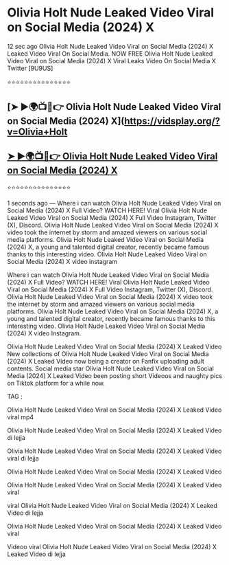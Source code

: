 ﻿# Olivia Holt Nude Leaked Video Viral on Social Media (2024) X



12 sec ago Olivia Holt Nude Leaked Video Viral on Social Media (2024) X Leaked Video Viral On Social Media. NOW FREE Olivia Holt Nude Leaked Video Viral on Social Media (2024) X Viral Leaks Video On Social Media X Twitter [9U9US]

⭐⭐⭐⭐⭐⭐⭐⭐⭐⭐⭐⭐⭐⭐⭐

## [➤ ►🌍📺📱👉 Olivia Holt Nude Leaked Video Viral on Social Media (2024) X](https://vidsplay.org/?v=Olivia+Holt

## [➤ ►🌍📺📱👉 Olivia Holt Nude Leaked Video Viral on Social Media (2024) X](https://vidsplay.org/?v=Olivia+Holt)


⭐⭐⭐⭐⭐⭐⭐⭐⭐⭐⭐⭐⭐⭐⭐



1 seconds ago — Where i can watch Olivia Holt Nude Leaked Video Viral on Social Media (2024) X Full Video? WATCH HERE! Viral Olivia Holt Nude Leaked Video Viral on Social Media (2024) X Full Video Instagram, Twitter (X), Discord. Olivia Holt Nude Leaked Video Viral on Social Media (2024) X video took the internet by storm and amazed viewers on various social media platforms. Olivia Holt Nude Leaked Video Viral on Social Media (2024) X, a young and talented digital creator, recently became famous thanks to this interesting video. Olivia Holt Nude Leaked Video Viral on Social Media (2024) X video instagram

Where i can watch Olivia Holt Nude Leaked Video Viral on Social Media (2024) X Full Video? WATCH HERE! Viral Olivia Holt Nude Leaked Video Viral on Social Media (2024) X Full Video Instagram, Twitter (X), Discord. Olivia Holt Nude Leaked Video Viral on Social Media (2024) X video took the internet by storm and amazed viewers on various social media platforms. Olivia Holt Nude Leaked Video Viral on Social Media (2024) X, a young and talented digital creator, recently became famous thanks to this interesting video. Olivia Holt Nude Leaked Video Viral on Social Media (2024) X video Instagram.

Olivia Holt Nude Leaked Video Viral on Social Media (2024) X Leaked Video New collections of Olivia Holt Nude Leaked Video Viral on Social Media (2024) X Leaked Video now being a creator on Fanfix uploading adult contents. Social media star Olivia Holt Nude Leaked Video Viral on Social Media (2024) X Leaked Video been posting short Videoos and naughty pics on Tiktok platform for a while now.

TAG :

 

Olivia Holt Nude Leaked Video Viral on Social Media (2024) X Leaked Video viral mp4

 

Olivia Holt Nude Leaked Video Viral on Social Media (2024) X Leaked Video di lejja

 

Olivia Holt Nude Leaked Video Viral on Social Media (2024) X Leaked Video viral di lejja

 

Olivia Holt Nude Leaked Video Viral on Social Media (2024) X Leaked Video

 

Olivia Holt Nude Leaked Video Viral on Social Media (2024) X Leaked Video viral

 

viral Olivia Holt Nude Leaked Video Viral on Social Media (2024) X Leaked Video di lejja

 

Olivia Holt Nude Leaked Video Viral on Social Media (2024) X Leaked Video viral

 

Videoo viral Olivia Holt Nude Leaked Video Viral on Social Media (2024) X Leaked Video di lejja